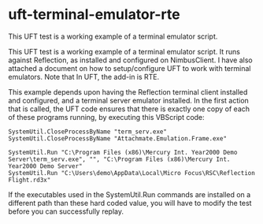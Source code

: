 # uft-terminal-emulator-rte
This UFT test is a working example of a terminal emulator script.

This UFT test is a working example of a terminal emulator script. It runs against Reflection, as installed and configured on NimbusClient. I have also attached a document on how to setup/configure UFT to work with terminal emulators. Note that In UFT, the add-in is RTE.

This example depends upon having the Reflection terminal client installed and configured, and a terminal server emulator installed. In the first action that is called, the UFT code ensures that there is exactly one copy of each of these programs running, by executing this VBScript code:

``` vbscript
SystemUtil.CloseProcessByName "term_serv.exe" 
SystemUtil.CloseProcessByName "Attachmate.Emulation.Frame.exe"

SystemUtil.Run "C:\Program Files (x86)\Mercury Int. Year2000 Demo Server\term_serv.exe", "", "C:\Program Files (x86)\Mercury Int. Year2000 Demo Server"
SystemUtil.Run "C:\Users\demo\AppData\Local\Micro Focus\RSC\Reflection Flight.rd3x"
```

If the executables used in the SystemUtil.Run commands are installed on a different path than these hard coded value, you will have to modify the test before you can successfully replay.
